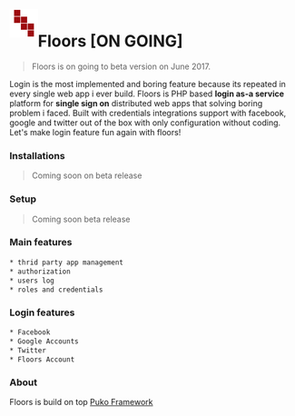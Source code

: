 <img align="left" src="https://github.com/Velliz/floors/blob/master/assets/image/floors-icon-50.png">

# Floors [ON GOING]

> Floors is on going to beta version on June 2017.

Login is the most implemented and boring feature because its repeated in every single web app i ever build.
Floors is PHP based **login as-a service** platform for **single sign on** distributed web apps that solving boring problem i faced.
Built with credentials integrations support with facebook, google and twitter out of the box with only configuration without coding.
Let's make login feature fun again with floors!

### Installations
> Coming soon on beta release

### Setup
> Coming soon beta release

### Main features
```
* thrid party app management
* authorization
* users log
* roles and credentials
```

### Login features
```
* Facebook
* Google Accounts
* Twitter
* Floors Account
```

### About
Floors is build on top [Puko Framework](https://github.com/Velliz/pukoframework)